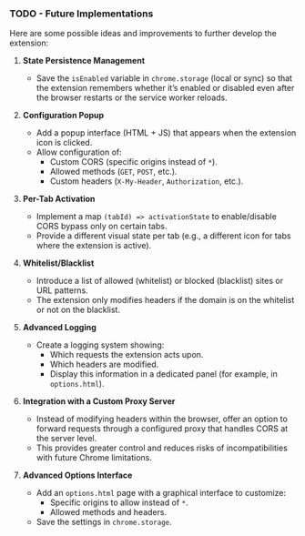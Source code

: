 ### TODO - Future Implementations

Here are some possible ideas and improvements to further develop the extension:

1. **State Persistence Management**
   - Save the `isEnabled` variable in `chrome.storage` (local or sync) so that the extension remembers whether it’s enabled or disabled even after the browser restarts or the service worker reloads.

2. **Configuration Popup**
   - Add a popup interface (HTML + JS) that appears when the extension icon is clicked.
   - Allow configuration of:
     - Custom CORS (specific origins instead of `*`).
     - Allowed methods (`GET`, `POST`, etc.).
     - Custom headers (`X-My-Header`, `Authorization`, etc.).

3. **Per-Tab Activation**
   - Implement a map `(tabId) => activationState` to enable/disable CORS bypass only on certain tabs.
   - Provide a different visual state per tab (e.g., a different icon for tabs where the extension is active).

4. **Whitelist/Blacklist**
   - Introduce a list of allowed (whitelist) or blocked (blacklist) sites or URL patterns.
   - The extension only modifies headers if the domain is on the whitelist or not on the blacklist.

5. **Advanced Logging**
   - Create a logging system showing:
     - Which requests the extension acts upon.
     - Which headers are modified.
     - Display this information in a dedicated panel (for example, in `options.html`).

6. **Integration with a Custom Proxy Server**
   - Instead of modifying headers within the browser, offer an option to forward requests through a configured proxy that handles CORS at the server level.
   - This provides greater control and reduces risks of incompatibilities with future Chrome limitations.

7. **Advanced Options Interface**
   - Add an `options.html` page with a graphical interface to customize:
     - Specific origins to allow instead of `*`.
     - Allowed methods and headers.
   - Save the settings in `chrome.storage`.
